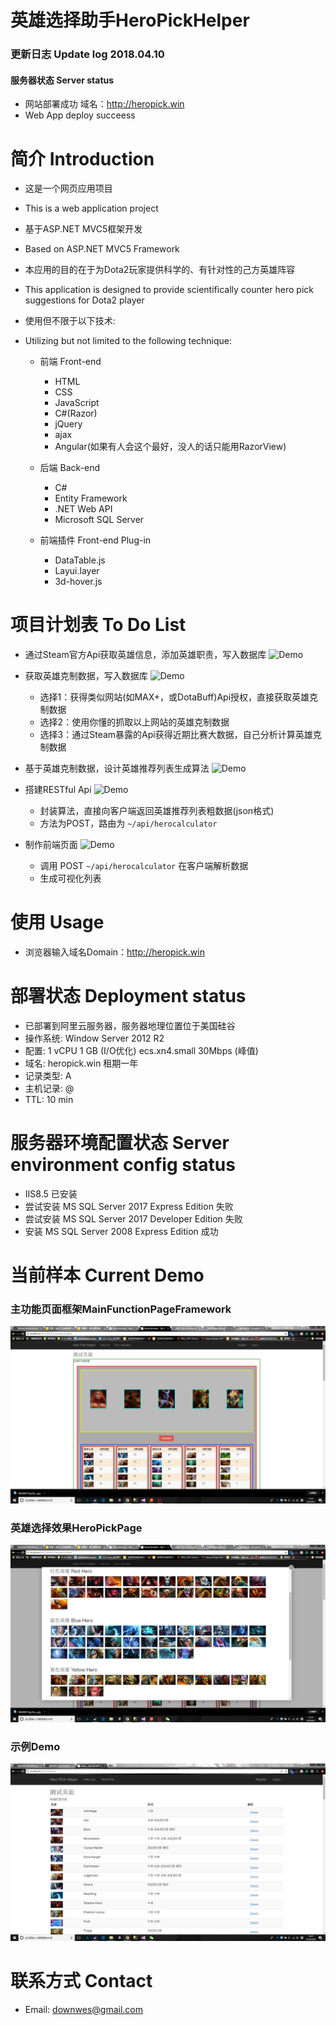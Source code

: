 英雄选择助手HeroPickHelper
================================

### 更新日志 Update log 2018.04.10

#### 服务器状态 Server status

* 网站部署成功 域名：http://heropick.win
* Web App deploy succeess

# 简介 Introduction

* 这是一个网页应用项目
* This is a web application project

* 基于ASP.NET MVC5框架开发
* Based on ASP.NET MVC5 Framework

* 本应用的目的在于为Dota2玩家提供科学的、有针对性的己方英雄阵容
* This application is designed to provide scientifically counter hero pick suggestions for Dota2 player

* 使用但不限于以下技术:
* Utilizing but not limited to the following technique:

	- 前端 Front-end
  
		* HTML
		* CSS
		* JavaScript
		* C#(Razor)
		* jQuery
		* ajax
	 	* Angular(如果有人会这个最好，没人的话只能用RazorView)
    
	- 后端 Back-end
  
		* C#
		* Entity Framework
		* .NET Web API
		* Microsoft SQL Server
		
	- 前端插件 Front-end Plug-in
	
		* DataTable.js
		* Layui.layer
		* 3d-hover.js

# 项目计划表 To Do List

* 通过Steam官方Api获取英雄信息，添加英雄职责，写入数据库	![Demo](https://img.shields.io/badge/tests-1%2F1-brightgreen.svg)

* 获取英雄克制数据，写入数据库	![Demo](https://img.shields.io/jenkins/c/https/jenkins.qa.ubuntu.com/view/Utopic/view/All/job/address-book-service-utopic-i386-ci.svg)
	- 选择1：获得类似网站(如MAX+，或DotaBuff)Api授权，直接获取英雄克制数据
	- 选择2：使用你懂的抓取以上网站的英雄克制数据
	- 选择3：通过Steam暴露的Api获得近期比赛大数据，自己分析计算英雄克制数据

* 基于英雄克制数据，设计英雄推荐列表生成算法	![Demo](https://img.shields.io/badge/tests-115%2F115-brightgreen.svg)

* 搭建RESTful Api	![Demo](https://img.shields.io/badge/tests-2%2F2-brightgreen.svg)
	- 封装算法，直接向客户端返回英雄推荐列表粗数据(json格式)
	- 方法为POST，路由为 `~/api/herocalculator`

* 制作前端页面	![Demo](https://img.shields.io/coveralls/bitbucket/pyKLIP/pyklip.svg)
	- 调用 POST `~/api/herocalculator` 在客户端解析数据
 	- 生成可视化列表
	
# 使用 Usage

* 浏览器输入域名Domain：http://heropick.win

# 部署状态 Deployment status

* 已部署到阿里云服务器，服务器地理位置位于美国硅谷
* 操作系统: Window Server 2012 R2
* 配置: 1 vCPU 1 GB (I/O优化) ecs.xn4.small 30Mbps (峰值)
* 域名: heropick.win 租期一年
* 记录类型: A
* 主机记录: @
* TTL: 10 min

# 服务器环境配置状态 Server environment config status
* IIS8.5 已安装
* 尝试安装 MS SQL Server 2017 Express Edition 失败
* 尝试安装 MS SQL Server 2017 Developer Edition 失败
* 安装 MS SQL Server 2008 Express Edition 成功

# 当前样本 Current Demo
### 主功能页面框架MainFunctionPageFramework
![Demo](https://github.com/sdw283074970/HeroPickHelper/blob/master/pic/MainResultPage.png)

### 英雄选择效果HeroPickPage
![Demo](https://github.com/sdw283074970/HeroPickHelper/blob/master/pic/HeroPickPage.png)

### 示例Demo
![Demo](https://github.com/sdw283074970/HeroPickHelper/blob/master/pic/HeroPickHelperDemo.png)

# 联系方式 Contact

* Email: downwes@gmail.com
